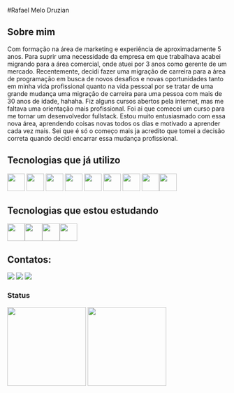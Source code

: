 #Rafael Melo Druzian

## Sobre mim
Com formação na área de marketing e experiência de aproximadamente 5 anos. Para suprir uma necessidade da empresa em que trabalhava acabei migrando para a área comercial, onde atuei por 3 anos como gerente de um mercado. Recentemente, decidi fazer uma migração de carreira para a área de programação em busca de novos desafios e novas oportunidades tanto em minha vida profissional quanto na vida pessoal por se tratar de uma 
grande mudança uma migração de carreira para uma pessoa com mais de 30 anos de idade, hahaha. Fiz alguns cursos abertos pela internet, mas me
faltava uma orientação mais profissional. Foi ai que comecei um curso para me tornar um desenvolvedor fullstack. Estou muito entusiasmado com
essa nova área, aprendendo coisas novas todos os dias e motivado a aprender cada vez mais. Sei que é só o começo mais ja acredito que
tomei a decisão correta quando decidi encarrar essa mudança profissional.



## Tecnologias que já utilizo
<img src="https://cdn.jsdelivr.net/gh/devicons/devicon/icons/javascript/javascript-plain.svg" width="40" height="40"/>
<img src="https://cdn.jsdelivr.net/gh/devicons/devicon/icons/mysql/mysql-original.svg" width="40" height="40" /> <img src="https://cdn.jsdelivr.net/gh/devicons/devicon/icons/vscode/vscode-original.svg" width="40" height="40"/> <img src="https://cdn.jsdelivr.net/gh/devicons/devicon/icons/github/github-original.svg" width="40" height="40"/> <img src="https://cdn.jsdelivr.net/gh/devicons/devicon/icons/nodejs/nodejs-plain.svg" width="40" height="40"/> <img src="https://cdn.jsdelivr.net/gh/devicons/devicon/icons/react/react-original.svg" width="40" height="40"/> <img src="https://cdn.jsdelivr.net/gh/devicons/devicon/icons/typescript/typescript-original.svg" width="40" height="40"/>
<img src="https://cdn.jsdelivr.net/gh/devicons/devicon/icons/html5/html5-plain.svg" width="40" height="40"/><img src="https://cdn.jsdelivr.net/gh/devicons/devicon/icons/css3/css3-plain.svg" width="40" height="40"/>
          

## Tecnologias que estou estudando
<img src="https://cdn.jsdelivr.net/gh/devicons/devicon/icons/python/python-original.svg" width="40" height="40"/><img src="https://cdn.jsdelivr.net/gh/devicons/devicon/icons/java/java-original.svg" width="40" height="40"/><img src="https://cdn.jsdelivr.net/gh/devicons/devicon/icons/mongodb/mongodb-plain.svg" width="40" height="40"/><img src="https://cdn.jsdelivr.net/gh/devicons/devicon/icons/amazonwebservices/amazonwebservices-original.svg" width="40" height="40" />
          
          
          
          
## Contatos:

<div>
<a href="https://www.linkedin.com/in/rafael-melo-druzian" target="_blank"><img src="https://img.shields.io/badge/-LinkedIn-%230077B5?style=for-the-badge&logo=linkedin&logoColor=white"></a>   
<a href="https://wa.me/5519989505655" target="_blank"><img src="https://img.shields.io/badge/WhatsApp-25D366?style=for-the-badge&logo=whatsapp&logoColor=white"></a>
<a href = "mailto:rmdconsultor@gmail.com"><img src="https://img.shields.io/badge/Gmail-D14836?style=for-the-badge&logo=gmail&logoColor=white" target="_blank"></a>



### Status

<div>
<img height="180em" src="https://github-readme-stats.vercel.app/api?username=rafaelmelodruzian&show_icons=true&theme=nord&include_all_commits=true&count_private=true"/>
<a href="https://github.com/rafaelmelodruzian">
<img height="180em" src="https://github-readme-stats.vercel.app/api/top-langs/?username=rafaelmelodruzian&layout=compact&langs_count=7&theme=nord"/>
</div>
